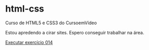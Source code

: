 # html-css
 Curso de HTML5 e CSS3 do CursoemVídeo

Estou apredendo a cirar sites. Espero conseguir trabalhar na área.

<a href="https://isaquesantana.github.io/html-css/https://isaquesantana.github.io/html-css/">Executar exercício 014</a>